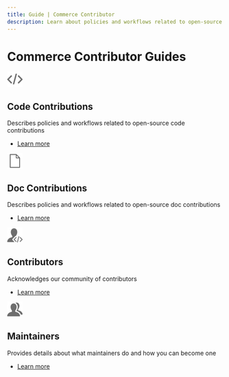 ```yaml
---
title: Guide | Commerce Contributor
description: Learn about policies and workflows related to open-source code contributions.
---
```


# Commerce Contributor Guides

<TextBlock slots="image, heading, text, links" width="50%" />

![Code contributions](code-contributions/_images/code.svg)

## Code Contributions

Describes policies and workflows related to open-source code contributions

*  [Learn more](code-contributions/)

<TextBlock slots="image, heading, text, links" width="50%" />

![Doc contributions](code-contributions/_images/doc.svg)

## Doc Contributions

Describes policies and workflows related to open-source doc contributions

*  [Learn more](doc-contributions/)

<TextBlock slots="image, heading, text, links" width="50%" />

![Contributors](code-contributions/_images/contributors.svg)

## Contributors

Acknowledges our community of contributors

*  [Learn more](contributors/)

<TextBlock slots="image, heading, text, links" width="50%" />

![Maintainers](code-contributions/_images/maintainers.svg)

## Maintainers

Provides details about what maintainers do and how you can become one

*  [Learn more](maintainers/)
